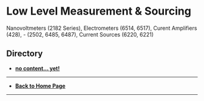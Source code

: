 # Low Level Measurement & Sourcing 
Nanovoltmeters (2182 Series), Electrometers (6514, 6517), Curent Amplifiers (428), - (2502, 6485, 6487), Current Sources (6220, 6221) 

## Directory
* **[no content... yet!](./)**


----
* **[Back to Home Page](./../README.md)**
----
